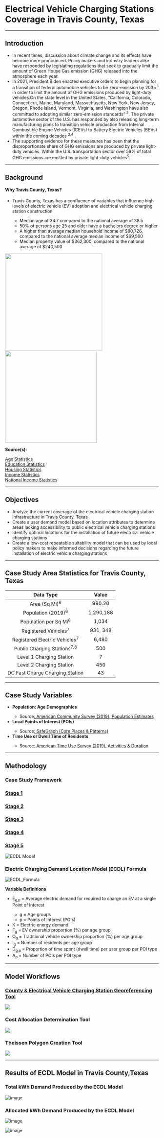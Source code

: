 <h1>Electrical Vehicle Charging Stations Coverage in Travis County, Texas</h1>

---

<h2>Introduction</h2>
<ul>
  <li>In recent times, discussion about climate change and its effects have become more pronounced. Policy makers and industry leaders alike have responded by legislating regulations that seek to gradually limit the amount of Green House Gas emission (GHG) released into the atmosphere each year.</li>
  
  <li>In 2021, President Biden enacted executive orders to begin planning for a transition of federal automobile vehicles to be zero-emission by 2035 <sup>1</sup> in order to limit the amount of GHG emissions produced by light-duty vehicles.On the state level in the United States, “California, Colorado, Connecticut, Maine, Maryland, Massachusetts, New York, New Jersey, Oregon, Rhode Island, Vermont, Virginia, and Washington have also committed to adopting similar zero-emission standards” <sup>2</sup>. The private automotive sector of the U.S. has responded by also releasing long-term manufacturing plans to transition vehicle production from Internal Combustible Engine Vehicles (ICEVs) to Battery Electric Vehicles (BEVs) within the coming decades <sup>3,</sup><sup>4</sup> .</li>
  
  <li>The supporting evidence for these measures has been that the disproportionate share of GHG emissions are produced by private light-duty vehicles. Within the U.S. transportation sector over 59% of total GHG emissions are emitted by private light-duty vehicles<sup>5</sup>.</li>
</ul>

---
<h2>Background</h2>
<h4>Why Travis County, Texas?</h4>
<ul>
  <li>Travis County, Texas has a confluence of variables that influence high levels of electric vehicle (EV) adoption and electrical vehicle charging station construction</li>
  <ul>
    <li>Median age of 34.7 compared to the national average of 38.5</li>
    <li>50% of persons age 25 and older have a bachelors degree or higher</li>
    <li>A higher than average median household income of $80,726, compared to the national average median income of $69,560</li>
    <li>Median property value of $362,300, compared to the national average of $240,500</li>
  </ul>
</ul>

 <img src="Images/Project_EV_Registration.jpg" width="318"/> <img src="Images/Project_Cumulative_EV_Registration.jpg" width="300"/>
 
<p><strong>Source(s):</strong></p>
<a href="https://censusreporter.org/profiles/05000US48453-travis-county-tx/">Age Statistics</a><br>
<a href="https://www.census.gov/quickfacts/traviscountytexas">Education Statistics</a><br>
<a href="https://datausa.io/profile/geo/travis-county-tx#housing">Housing Statistics</a><br>
<a href="https://datausa.io/profile/geo/travis-county-tx">Income Statistics</a><br>
<a href="https://datausa.io/profile/geo/travis-county-tx">National Income Statistics</a><br>

---
<h2>Objectives</h2>
<ul>
  <li>Analyze the current coverage of the electrical vehicle charging station infrastructure in Travis County, Texas</li>
  <li>Create a user demand model based on location attributes to determine areas lacking accessibility to public electrical vehicle charging stations</li>
  <li>Identify optimal locations for the installation of future electrical vehicle charging stations</li>
  <li>Create a low-cost repeatable suitability model that can be used by local policy makers to make informed decisions regarding the future installation of electric vehicle charging stations</li>
</ul>

---
<h2> Case Study Area Statistics for Travis County, Texas</h2>

| Data Type | Value |
| :-: | :-: |
| Area (Sq Mi)<sup>6</sup>  |	990.20  |
| Population (2019)<sup>6</sup> |	1,290,188 |
| Population per Sq Mi<sup>6</sup>  |	1,034 |
| Registered Vehicles<sup>7</sup> | 931, 348 |
| Registered Electric Vehicles<sup>7</sup> | 	6,480 |
| Public Charging Stations<sup>7,8</sup> | 500 |
| Level 1 Charging Station |	7 |
| Level 2 Charging Station |	450 |
| DC Fast Charge Charging Station |	43 |


---
<h2>Case Study Variables</h2>

<ul>
  <li><strong>Population: Age Demographics</strong></li>
  <ul>
    <li>Source<a href="https://www.census.gov/programs-surveys/acs" target="_blank" rel="noopener noreferrer">: American Community Survey (2019), Population Estimates</a></li>
  </ul>
  <li><strong>Local Points of Interest (POIs)</strong></li>
  <ul>
    <li>Source<a href="https://www.safegraph.com/products/core" target="_blank" rel="noopener noreferrer">: SafeGraph (Core Places & Patterns)</a></li>
  </ul>
  <li><strong>Time Use or Dwell Time of Residents</strong></li>
  <ul>
    <li>Source<a href="https://www.bls.gov/tus/" target="_blank" rel="noopener noreferrer">: American Time Use Survey (2019), Activities & Duration</a></li>
  </ul>
 </ul>



---
<h2>Methodology</h2>

<h3>Case Study Framework</h3>

### [Stage 1](/Case_Study_Framework/Step_1/index.md)

### [Stage 2](/Case_Study_Framework/Step_1/index.md)

### [Stage 3](/Case_Study_Framework/Step_1/index.md)

### [Stage 4](/Case_Study_Framework/Step_1/index.md)

### [Stage 5](/Case_Study_Framework/Step_1/index.md)
  

![ECDL Model](https://user-images.githubusercontent.com/64942612/151672064-924403e5-8862-40a5-a4e3-2b335f042ed2.jpg)

<h3>Electric Charging Demand Location Model (ECDL) Formula</h3>

![ECDL_Formula](https://user-images.githubusercontent.com/64942612/151672481-59dec717-1e13-4372-8f15-353f5368cc04.jpg)
<p><strong>Variable Definitions</strong><p>
  <ul>
    <li>E<sub>g,p</sub> = Average electric demand for required to charge an EV at a single Point of Interest</li>
    <ul>
      <li>g = Age groups</li>
      <li>p = Points of Interest (POIs)</li>
    </ul>
    <li>K = Electric energy demand</li>
    <li>F<sub>g</sub> = EV ownership proportion (%) per age group</li>
    <li>O<sub>g</sub> = Traditional vehicle ownership proportion (%) per age group</li>
    <li>I<sub>g</sub> = Number of residents per age group</li>
    <li>D<sub>g,p</sub> = Proportion of time spent (dwell time) per user group per POI type</li>
    <li>A<sub>p</sub> = Number of POIs per POI type</li>
   </ul>


 
---
<h2> Model Workflows</h2>

<h3><a href="https://haxel491.github.io/Texas_EV_Stations/Images/Texas_Counties_EV_Tool.PNG" target="_blank" rel="noopener noreferrer">County & Electrical Vehicle Charging Station Georeferencing Tool</a></h3>


<img src="Images/Texas_Counties_EV_Tool.PNG"/>


<h3>Cost Allocation Determination Tool</h3>
<img src="Images/Cost_Allocation_Tool.PNG"/>

<h3>Theissen Polygon Creation Tool</h3>
<img src="Images/Theissen_Polygon_Tool.PNG"/>

---
<h2>Results of ECDL Model in Travis County,Texas</h2>

<h3>Total kWh Demand Produced by the ECDL Model</h3>


![image](https://user-images.githubusercontent.com/64942612/153056091-5acfe998-18dd-4df0-bf52-955dd56bfbbc.png)


<h3>Allocated kWh Demand Produced by the ECDL Model</h3>


![image](https://user-images.githubusercontent.com/64942612/153056377-2fec973e-fc76-4725-ad19-5815bfeb65d6.png)


![image](https://user-images.githubusercontent.com/64942612/153056398-15cca174-00ee-4d4d-b713-3be65a049ec6.png)










